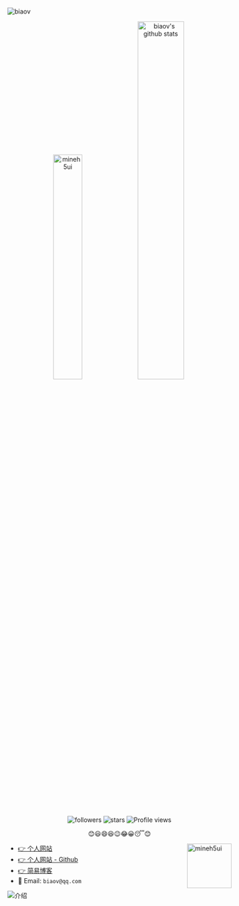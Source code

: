 #

![biaov](https://raw.githubusercontent.com/biaov/biaov/output/github-contribution-grid-snake.svg)

<p align="center">
    <a href="https://biaov.cn/" style="text-decoration: none !important;">
     <img src="https://github-readme-stats.vercel.app/api/top-langs/?username=biaov&layout=compact&bg_color=ffffff" width="36%" title="mineh5ui" alt="mineh5ui" />
     <img src="https://github-readme-stats.vercel.app/api?username=biaov" width="45.4%" title="biaov's github stats" alt="biaov's github stats" />
    </a>
</p>

<p align="center">
  <img src="https://img.shields.io/github/followers/biaov?logo=googlefit&logoColor=f56c6c&label=Followers" alt="followers" />
  <img src="https://img.shields.io/github/stars/biaov?logo=starship&label=Stars" alt="stars" />
  <img src="https://komarev.com/ghpvc/?username=biaov&label=Profile%20views" alt="Profile views" />
</p>
<p align="center">😊😃😄😆😉😂😀😴😊</p>

<a href="https://biaov.cn/">
    <img src="https://biaov.cn/avatar.png" width="100px" title="mineh5ui" alt="mineh5ui" align="right" />
</a>

- [👉 个人网站](https://biaov.cn/)
- [👉 个人网站 - Github](https://biaov.github.io/)
- [👉 简易博客](http://wordpress.biaov.cn/)
- 📧 Email: `biaov@qq.com`

![介绍](https://readme-typing-svg.herokuapp.com?font=Ma+Shan+Zheng&duration=2000&pause=1000&color=f56c6c&width=600&lines=~你好！👋;欢迎来到+biaov+的主页~;你可以从主页上了解到+biaov+的一些作品信息以及相关的技术知识;希望这里的技术知识能够对你有所帮助！;祝你好运！+😃)
